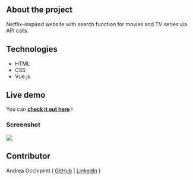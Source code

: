 ## About the project
Netflix-inspired website with search function for movies and TV series via API calls.

## Technologies 
- HTML
- CSS
- Vue.js

## Live demo
You can **[check it out here](https://painteyes.github.io/vue-netflix)** !



### Screenshot
<img src="https://i.postimg.cc/xdhz7C2d/screencapture-localhost-8080-2022-04-11-12-23-31.png"/>

## Contributor
Andrea Occhipinti ( [GitHub](https://github.com/painteyes) | [LinkedIn](https://www.linkedin.com/in/occhipinti) )
